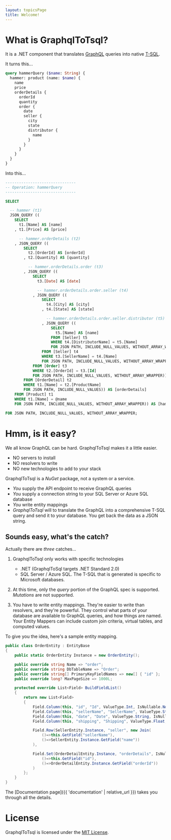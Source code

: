 ```yaml
---
layout: topicsPage
title: Welcome!
---
```


<div markdown="1">

# What is GraphqlToTsql?

It is a .NET component that translates [GraphQL](https://graphql.org/)
queries into native [T-SQL](https://en.wikipedia.org/wiki/Transact-SQL).

It turns this...

```graphql
query hammerQuery ($name: String) {
  hammer: product (name: $name) {
    name
    price
    orderDetails {
      orderId
      quantity
      order {
        date
        seller {
          city
          state
          distributor { 
            name
          }
        }
      }
    }
  }
}
```

Into this...

```sql
-------------------------------
-- Operation: hammerQuery
-------------------------------

SELECT

  -- hammer (t1)
  JSON_QUERY ((
    SELECT
      t1.[Name] AS [name]
    , t1.[Price] AS [price]

      -- hammer.orderDetails (t2)
    , JSON_QUERY ((
        SELECT
          t2.[OrderId] AS [orderId]
        , t2.[Quantity] AS [quantity]

          -- hammer.orderDetails.order (t3)
        , JSON_QUERY ((
            SELECT
              t3.[Date] AS [date]

              -- hammer.orderDetails.order.seller (t4)
            , JSON_QUERY ((
                SELECT
                  t4.[City] AS [city]
                , t4.[State] AS [state]

                  -- hammer.orderDetails.order.seller.distributor (t5)
                , JSON_QUERY ((
                    SELECT
                      t5.[Name] AS [name]
                    FROM [Seller] t5
                    WHERE t4.[DistributorName] = t5.[Name]
                    FOR JSON PATH, INCLUDE_NULL_VALUES, WITHOUT_ARRAY_WRAPPER)) AS [distributor]
                FROM [Seller] t4
                WHERE t3.[SellerName] = t4.[Name]
                FOR JSON PATH, INCLUDE_NULL_VALUES, WITHOUT_ARRAY_WRAPPER)) AS [seller]
            FROM [Order] t3
            WHERE t2.[OrderId] = t3.[Id]
            FOR JSON PATH, INCLUDE_NULL_VALUES, WITHOUT_ARRAY_WRAPPER)) AS [order]
        FROM [OrderDetail] t2
        WHERE t1.[Name] = t2.[ProductName]
        FOR JSON PATH, INCLUDE_NULL_VALUES)) AS [orderDetails]
    FROM [Product] t1
    WHERE t1.[Name] = @name
    FOR JSON PATH, INCLUDE_NULL_VALUES, WITHOUT_ARRAY_WRAPPER)) AS [hammer]

FOR JSON PATH, INCLUDE_NULL_VALUES, WITHOUT_ARRAY_WRAPPER;
```

</div>

<div markdown="1">

# Hmm, is it easy?

We all know GraphQL can be hard. GraphqlToTsql makes it a little easier.
* NO servers to install
* NO resolvers to write
* NO new technologies to add to your stack

GraphqlToTsql is a *NuGet* package, not a system or a service.
* *You* supply the API endpoint to receive GraphQL queries
* *You* supply a connection string to your SQL Server or Azure SQL database
* *You* write entity mappings
* *GraphqlToTsql* will to translate the GraphQL into a comprehensive T-SQL query
and send it to your database. You get back the data as a JSON string.

## Sounds easy, what's the catch?

Actually there are *three* catches...

1. GraphqlToTsql only works with specific technologies
    * .NET (GraphqlToSql targets .NET Standard 2.0)
    * SQL Server / Azure SQL. The T-SQL that is generated is specific to Microsoft databases.  

2. At this time, only the *query* portion of the GraphQL spec is supported. *Mutations* are not
supported.

3. You have to write entity mappings. They're easier to write than resolvers, and
they're powerful. They control what parts of your database are
available to GraphQL queries, and how things are named.
Your Entity Mappers can include custom join criteria, virtual tables,
and computed values.

To give you the idea, here's a sample entity mapping.

```csharp
public class OrderEntity : EntityBase
{
    public static OrderEntity Instance = new OrderEntity();

    public override string Name => "order";
    public override string DbTableName => "Order";
    public override string[] PrimaryKeyFieldNames => new[] { "id" };
    public override long? MaxPageSize => 1000L;

    protected override List<Field> BuildFieldList()
    {
        return new List<Field>
        {
            Field.Column(this, "id", "Id", ValueType.Int, IsNullable.No),
            Field.Column(this, "sellerName", "SellerName", ValueType.String, IsNullable.No, Visibility.Hidden),
            Field.Column(this, "date", "Date", ValueType.String, IsNullable.No),
            Field.Column(this, "shipping", "Shipping", ValueType.Float, IsNullable.No),

            Field.Row(SellerEntity.Instance, "seller", new Join(
                ()=>this.GetField("sellerName"),
                ()=>SellerEntity.Instance.GetField("name"))
            ),

            Field.Set(OrderDetailEntity.Instance, "orderDetails", IsNullable.No, new Join(
                ()=>this.GetField("id"),
                ()=>OrderDetailEntity.Instance.GetField("orderId"))
            )
        };
    }
}
```

The [Documentation page]({{ 'documentation' | relative_url }}) takes you through all the details.

</div>

<div markdown="1">

# License

GraphqlToTsql is licensed under the [MIT License](https://opensource.org/licenses/MIT).

</div>
